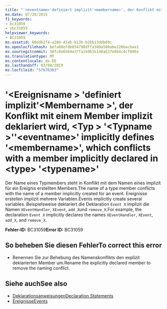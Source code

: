 ```yaml
---
title: "'<eventname>'definiert implizit'<membername>', der Konflikt mit einem Member implizit deklariert wird, im <type> '<typename>'"
ms.date: 07/20/2015
f1_keywords:
- bc31059
- vbc31059
helpviewer_keywords:
- BC31059
ms.assetid: 60ddb2f4-a204-41eb-b13b-b2bb13ddb69c
ms.openlocfilehash: befa80efde854798dffa380a580abe226bacbaa1
ms.sourcegitcommit: 58fc0e6564a37fa1b9b1b140a637e864c4cf696e
ms.translationtype: MT
ms.contentlocale: de-DE
ms.lasthandoff: 03/08/2019
ms.locfileid: "57676303"
---
```

# <a name="eventname-implicitly-defines-membername-which-conflicts-with-a-member-implicitly-declared-in-type-typename"></a><span data-ttu-id="7c33a-102">'\<Ereignisname > 'definiert implizit'\<Membername >', der Konflikt mit einem Member implizit deklariert wird, \<Typ > '\<Typname >'</span><span class="sxs-lookup"><span data-stu-id="7c33a-102">'\<eventname>' implicitly defines '\<membername>', which conflicts with a member implicitly declared in \<type> '\<typename>'</span></span>

<span data-ttu-id="7c33a-103">Der Name eines Typmembers steht in Konflikt mit dem Namen eines implizit für ein Ereignis erstellten Members.</span><span class="sxs-lookup"><span data-stu-id="7c33a-103">The name of a type member conflicts with the name of a member implicitly created for an event.</span></span> <span data-ttu-id="7c33a-104">Ereignisse erstellen implizit mehrere Variablen.</span><span class="sxs-lookup"><span data-stu-id="7c33a-104">Events implicitly create several variables.</span></span> <span data-ttu-id="7c33a-105">Beispielsweise deklariert die Deklaration `Event X` implizit die Namen `XEventHandler`, `XEvent`, `add_X`und `remove_X`.</span><span class="sxs-lookup"><span data-stu-id="7c33a-105">For example, the declaration `Event X` implicitly declares the names `XEventHandler`, `XEvent`, `add_X`, and `remove_X`.</span></span>

<span data-ttu-id="7c33a-106">**Fehler-ID:** BC31059</span><span class="sxs-lookup"><span data-stu-id="7c33a-106">**Error ID:** BC31059</span></span>

## <a name="to-correct-this-error"></a><span data-ttu-id="7c33a-107">So beheben Sie diesen Fehler</span><span class="sxs-lookup"><span data-stu-id="7c33a-107">To correct this error</span></span>

- <span data-ttu-id="7c33a-108">Benennen Sie zur Behebung des Namenskonflikts den explizit deklarierten Member um.</span><span class="sxs-lookup"><span data-stu-id="7c33a-108">Rename the explicitly declared member to remove the naming conflict.</span></span>

## <a name="see-also"></a><span data-ttu-id="7c33a-109">Siehe auch</span><span class="sxs-lookup"><span data-stu-id="7c33a-109">See also</span></span>

- [<span data-ttu-id="7c33a-110">Deklarationsanweisungen</span><span class="sxs-lookup"><span data-stu-id="7c33a-110">Declaration Statements</span></span>](~/docs/visual-basic/programming-guide/language-features/statements.md#declaration-statements)
- [<span data-ttu-id="7c33a-111">Ereignisse</span><span class="sxs-lookup"><span data-stu-id="7c33a-111">Events</span></span>](../../visual-basic/programming-guide/language-features/events/index.md)
